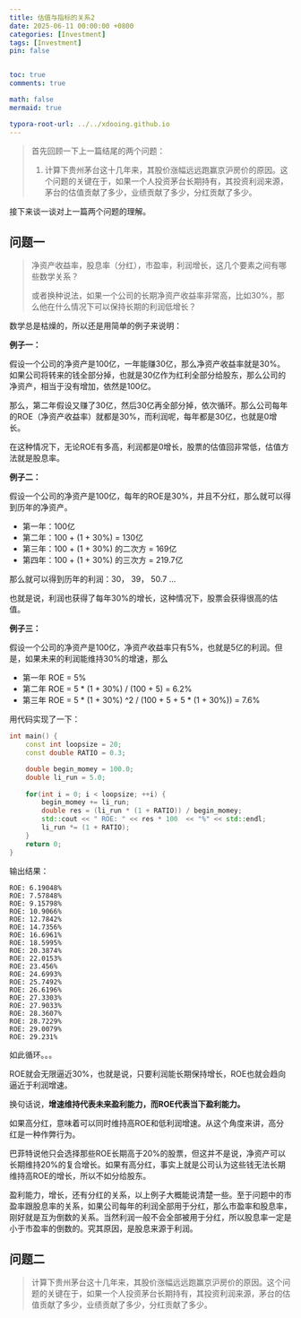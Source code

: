 ```yaml
---
title: 估值与指标的关系2
date: 2025-06-11 00:00:00 +0800
categories: [Investment]
tags: [Investment]
pin: false


toc: true
comments: true

math: false
mermaid: true

typora-root-url: ../../xdooing.github.io
---
```










> 首先回顾一下上一篇结尾的两个问题：
>
> 1. 计算下贵州茅台这十几年来，其股价涨幅远远跑赢京沪房价的原因。这个问题的关键在于，如果一个人投资茅台长期持有，其投资利润来源，茅台的估值贡献了多少，业绩贡献了多少，分红贡献了多少。



接下来谈一谈对上一篇两个问题的理解。

## 问题一

> 净资产收益率，股息率（分红），市盈率，利润增长，这几个要素之间有哪些数学关系？
>
> 或者换种说法，如果一个公司的长期净资产收益率非常高，比如30%，那么他在什么情况下可以保持长期的利润低增长？



数学总是枯燥的，所以还是用简单的例子来说明：

**例子一：**

假设一个公司的净资产是100亿，一年能赚30亿，那么净资产收益率就是30%。如果公司将转来的钱全部分掉，也就是30亿作为红利全部分给股东，那么公司的净资产，相当于没有增加，依然是100亿。

那么，第二年假设又赚了30亿，然后30亿再全部分掉，依次循环。那么公司每年的ROE（净资产收益率）就都是30%，而利润呢，每年都是30亿，也就是0增长。

在这种情况下，无论ROE有多高，利润都是0增长，股票的估值回非常低，估值方法就是股息率。



**例子二：**

假设一个公司的净资产是100亿，每年的ROE是30%，并且不分红，那么就可以得到历年的净资产。

- 第一年：100亿
- 第二年：100 + (1 + 30%)  = 130亿
- 第三年：100 + (1 + 30%) 的二次方 = 169亿
- 第四年：100 + (1 + 30%) 的三次方 = 219.7亿

那么就可以得到历年的利润：30， 39， 50.7 ...

也就是说，利润也获得了每年30%的增长，这种情况下，股票会获得很高的估值。



**例子三：**

假设一个公司的净资产是100亿，净资产收益率只有5%，也就是5亿的利润。但是，如果未来的利润能维持30%的增速，那么

- 第一年 ROE = 5%
- 第二年 ROE = 5 * (1 + 30%) / (100 + 5) = 6.2%
- 第三年 ROE = 5 * (1 + 30%) ^2 / (100 + 5 + 5 * (1 + 30%)) = 7.6%

用代码实现了一下：

```c++
int main() {
    const int loopsize = 20;
    const double RATIO = 0.3;

    double begin_momey = 100.0;
    double li_run = 5.0;
    
    for(int i = 0; i < loopsize; ++i) {
        begin_momey += li_run;
        double res = (li_run * (1 + RATIO)) / begin_momey;
        std::cout << " ROE: " << res * 100  << "%" << std::endl;
        li_run *= (1 + RATIO);
    }
    return 0;
}
```

输出结果：

```shell
ROE: 6.19048%
ROE: 7.57848%
ROE: 9.15798%
ROE: 10.9066%
ROE: 12.7842%
ROE: 14.7356%
ROE: 16.6961%
ROE: 18.5995%
ROE: 20.3874%
ROE: 22.0153%
ROE: 23.456% 
ROE: 24.6993%
ROE: 25.7492%
ROE: 26.6196%
ROE: 27.3303%
ROE: 27.9033%
ROE: 28.3607%
ROE: 28.7229%
ROE: 29.0079%
ROE: 29.231%
```

如此循环。。。

ROE就会无限逼近30%，也就是说，只要利润能长期保持增长，ROE也就会趋向逼近于利润增速。

换句话说，**增速维持代表未来盈利能力，而ROE代表当下盈利能力。**

如果高分红，意味着可以同时维持高ROE和低利润增速。从这个角度来讲，高分红是一种作弊行为。

巴菲特说他只会选择那些ROE长期高于20%的股票，但这并不是说，净资产可以长期维持20%的复合增长。如果有高分红，事实上就是公司认为这些钱无法长期维持高ROE的增长，所以不如分给股东。

盈利能力，增长，还有分红的关系，以上例子大概能说清楚一些。至于问题中的市盈率跟股息率的关系，如果公司每年的利润全部用于分红，那么市盈率和股息率，刚好就是互为倒数的关系。当然利润一般不会全部被用于分红，所以股息率一定是小于市盈率的倒数的。究其原因，是股息来源于利润。



## 问题二

> 计算下贵州茅台这十几年来，其股价涨幅远远跑赢京沪房价的原因。这个问题的关键在于，如果一个人投资茅台长期持有，其投资利润来源，茅台的估值贡献了多少，业绩贡献了多少，分红贡献了多少。

